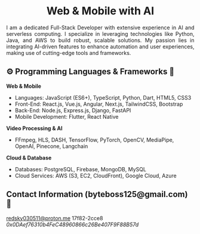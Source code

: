 <!-- README.md -->
<h1 align="center">Web & Mobile with AI</h1>

<p align="justify">
  I am a dedicated Full-Stack Developer with extensive experience in AI and serverless computing. I specialize in leveraging technologies like Python, Java, and AWS to build robust, scalable solutions. My passion lies in integrating AI-driven features to enhance automation and user experiences, making use of cutting-edge tools and frameworks.
</p>

<h2>⚙ Programming Languages & Frameworks 🏹</h2>

**Web & Mobile**
- Languages: JavaScript (ES6+), TypeScript, Python, Dart, HTML5, CSS3
- Front-End: React.js, Vue.js, Angular, Next.js, TailwindCSS, Bootstrap
- Back-End: Node.js, Express.js, Django, FastAPI
- Mobile Development: Flutter, React Native

**Video Processing & AI**
- FFmpeg, HLS, DASH, TensorFlow, PyTorch, OpenCV, MediaPipe, OpenAI, Pinecone, Langchain

**Cloud & Database**
- Databases: PostgreSQL, Firebase, MongoDB, MySQL
- Cloud Services: AWS (S3, EC2, CloudFront), Google Cloud, Azure

<h2>Contact Information (byteboss125@gmail.com) 🤝</h2>

redsky030511@proton.me
17f82-2cce8 </br>
*0x0DAef76310b4FeC48960866c26Be407F9F88B57d*
